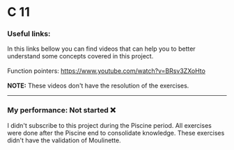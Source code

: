 # C 11

### Useful links:
In this links bellow you can find videos that can help you to better understand some concepts covered in this project.
<br>
<br>
Function pointers: https://www.youtube.com/watch?v=BRsv3ZXoHto
<br>
<br>
**NOTE:** These videos don't have the resolution of the exercises.

---

### My performance: Not started :x:
I didn't subscribe to this project during the Piscine period. All exercises were done after the Piscine end to consolidate knowledge. These exercises didn't have the validation of Moulinette.